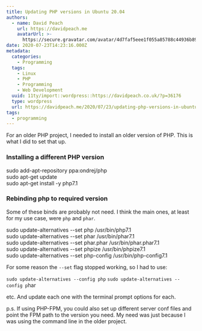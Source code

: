 ```yaml
---
title: Updating PHP versions in Ubuntu 20.04
authors:
  - name: David Peach
    url: https://davidpeach.me
    avatarUrl: >-
      https://secure.gravatar.com/avatar/4d7faf5eee1f055a85788c44936b8995eaab6dfb004e7854ec747ccb272e91ee?s=96&d=mm&r=g
date: 2020-07-23T14:23:16.000Z
metadata:
  categories:
    - Programming
  tags:
    - Linux
    - PHP
    - Programming
    - Web Development
  uuid: 11ty/import::wordpress::https://davidpeach.co.uk/?p=36176
  type: wordpress
  url: https://davidpeach.me/2020/07/23/updating-php-versions-in-ubuntu-20-04/
tags:
  - programming
---
```

For an older PHP project, I needed to install an older version of PHP. This is what I did to set that up.

### Installing a different PHP version

sudo add-apt-repository ppa:ondrej/php  
sudo apt-get update  
sudo apt-get install -y php7.1

### Rebinding php to required version

Some of these binds are probably not need. I think the main ones, at least for my use case, were `php` and `phar`.

sudo update-alternatives --set php /usr/bin/php7.1  
sudo update-alternatives --set phar /usr/bin/phar7.1  
sudo update-alternatives --set phar.phar /usr/bin/phar.phar7.1  
sudo update-alternatives --set phpize /usr/bin/phpize7.1  
sudo update-alternatives --set php-config /usr/bin/php-config7.1

For some reason the `--set` flag stopped working, so I had to use:

`sudo update-alternatives --config php`
`sudo update-alternatives --config p`har

etc. And update each one with the terminal prompt options for each.

p.s. If using PHP-FPM, you could also set up different server conf files and point the FPM path to the version you need. My need was just because I was using the command line in the older project.